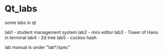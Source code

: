 # Qt_labs
some labs in qt

lab1 - student management system
lab2 - mini editor
lab3 - Tower of Hano in terminal
lab4 - 2d tree
lab5 - cuckoo hash

lab manual is under "lab*/spec"
